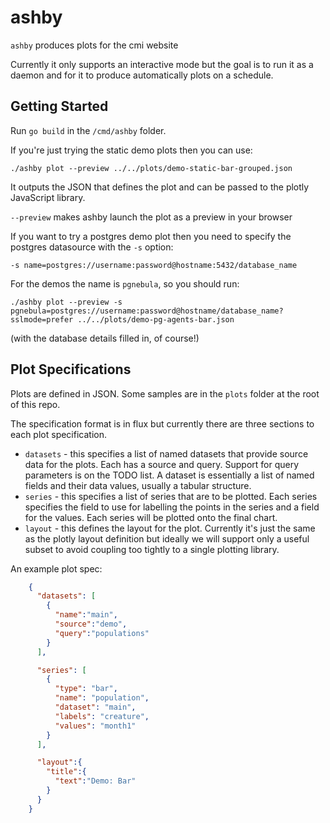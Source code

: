 # ashby

`ashby` produces plots for the cmi website

Currently it only supports an interactive mode but the goal is to run it as a daemon and for it to 
produce automatically plots on a schedule.

## Getting Started

Run `go build` in the `/cmd/ashby` folder.

If you're just trying the static demo plots then you can use:

	./ashby plot --preview ../../plots/demo-static-bar-grouped.json

It outputs the JSON that defines the plot and can be passed to the plotly JavaScript library.

`--preview` makes ashby launch the plot as a preview in your browser

If you want to try a postgres demo plot then you need to specify the postgres datasource with the `-s` option:

	-s name=postgres://username:password@hostname:5432/database_name

For the demos the name is `pgnebula`, so you should run:

	./ashby plot --preview -s pgnebula=postgres://username:password@hostname/database_name?sslmode=prefer ../../plots/demo-pg-agents-bar.json

(with the database details filled in, of course!)


## Plot Specifications

Plots are defined in JSON. Some samples are in the `plots` folder at the root of this repo.

The specification format is in flux but currently there are three sections to each plot specification.

 - `datasets` - this specifies a list of named datasets that provide source data for the plots. Each has a source and query. Support for query parameters is on the TODO list. A dataset is essentially a list of named fields and their data values, usually a tabular structure.
 - `series` - this specifies a list of series that are to be plotted. Each series specifies the field to use for labelling the points in the series and a field for the values. Each series will be plotted onto the final chart.
 - `layout` - this defines the layout for the plot. Currently it's just the same as the plotly layout definition but ideally we will support only a useful subset to avoid coupling too tightly to a single plotting library.


An example plot spec:

```json
	{
	  "datasets": [
	    {
	      "name":"main",
	      "source":"demo",
	      "query":"populations"
	    }
	  ],

	  "series": [
	    {
	      "type": "bar",
	      "name": "population",
	      "dataset": "main",
	      "labels": "creature",
	      "values": "month1"
	    }
	  ],

	  "layout":{
	    "title":{
	      "text":"Demo: Bar"
	    }
	  }
	}
```
